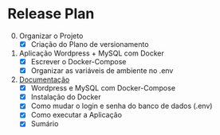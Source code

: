 # Release Plan

0. Organizar o Projeto
    - [x] Criação do Plano de versionamento
1. Aplicação Wordpress + MySQL com Docker
    - [x] Escrever o Docker-Compose
    - [x] Organizar as variáveis de ambiente no .env
2. [Documentação](README.md)
    - [x] Wordpress e MySQL com Docker-Compose
    - [x] Instalação do Docker
    - [x] Como mudar o login e senha do banco de dados (.env)
    - [x] Como executar a Aplicação
    - [x] Sumário
